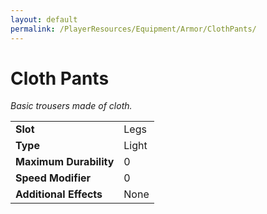 ```yaml
---
layout: default
permalink: /PlayerResources/Equipment/Armor/ClothPants/
---
```

# Cloth Pants
*Basic trousers made of cloth.*

| | |
| :--------------------- | :------------------------------------------------------ |
| **Slot** | Legs |
| **Type** | Light |
| **Maximum Durability** | 0 |
| **Speed Modifier** | 0 |
| **Additional Effects** | None |